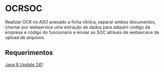 # OCRSOC
Realizar OCR no ASO anexado a ficha clinica, separar ambos documentos, chamar por webservice uma extração de dados para adquirir código da empresa e código do funcionario e enviar ao SOC através de webservice de upload de arquivos.

## Requerimentos
[Java 8 Update 241](https://www.java.com/pt_BR/download/)
